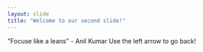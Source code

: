 ```yaml
---
layout: slide
title: "Welcome to our second slide!"
---
```

"Focuse like a leans" - Anil Kumar
Use the left arrow to go back!
